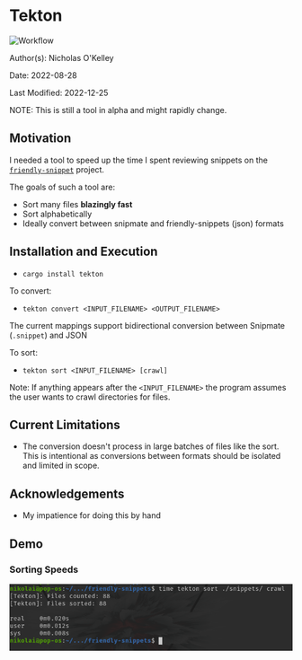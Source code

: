 # Tekton

![Workflow](https://github.com/OkelleyDevelopment/tekton/actions/workflows/ci.yml/badge.svg)

Author(s): Nicholas O'Kelley

Date: 2022-08-28

Last Modified: 2022-12-25

NOTE: This is still a tool in alpha and might rapidly change.

## Motivation

I needed a tool to speed up the time I spent reviewing snippets on the [`friendly-snippet`](https://github.com/rafamadriz/friendly-snippets) project.


The goals of such a tool are:

- Sort many files **blazingly fast** 
- Sort alphabetically
- Ideally convert between snipmate and friendly-snippets (json) formats



## Installation and Execution

- `cargo install tekton`

To convert: 

- `tekton convert <INPUT_FILENAME> <OUTPUT_FILENAME>`

The current mappings support bidirectional conversion between Snipmate (`.snippet`) and JSON

To sort: 
- `tekton sort <INPUT_FILENAME> [crawl]`

Note: If anything appears after the `<INPUT_FILENAME>` the program assumes the user wants to crawl directories for files.

## Current Limitations

- The conversion doesn't process in large batches of files like the sort. This is intentional as conversions between formats should be isolated and limited in scope.

## Acknowledgements

- My impatience for doing this by hand 

## Demo

### Sorting Speeds

<img  src="./images/sort_demo.png" alt="sort demo" />

